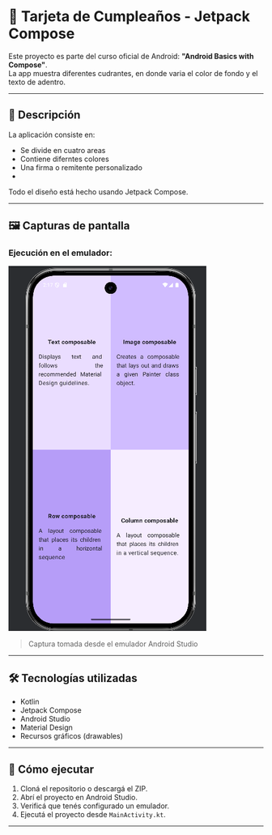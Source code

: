 # 🎉 Tarjeta de Cumpleaños - Jetpack Compose

Este proyecto es parte del curso oficial de Android: **"Android Basics with Compose"**.  
La app muestra diferentes cudrantes, en donde varia el color de fondo y el texto de adentro.

---

## 📱 Descripción

La aplicación consiste en:

- Se divide en cuatro areas
- Contiene diferntes colores
- Una firma o remitente personalizado
-

Todo el diseño está hecho usando Jetpack Compose.

---

## 🖼️ Capturas de pantalla

### Ejecución en el emulador:

![Captura de la tarjeta](ejercicio3c.png)

> Captura tomada desde el emulador Android Studio

---

## 🛠️ Tecnologías utilizadas

- Kotlin
- Jetpack Compose
- Android Studio
- Material Design
- Recursos gráficos (drawables)

---

## 🚀 Cómo ejecutar

1. Cloná el repositorio o descargá el ZIP.
2. Abrí el proyecto en Android Studio.
3. Verificá que tenés configurado un emulador.
4. Ejecutá el proyecto desde `MainActivity.kt`.

---



